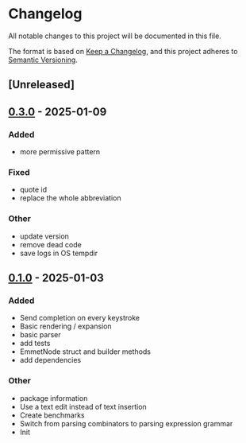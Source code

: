 # Changelog

All notable changes to this project will be documented in this file.

The format is based on [Keep a Changelog](https://keepachangelog.com/en/1.0.0/),
and this project adheres to [Semantic Versioning](https://semver.org/spec/v2.0.0.html).

## [Unreleased]

## [0.3.0](https://github.com/lrangell/phlex-emmet-lsp/compare/v0.2.0...v0.3.0) - 2025-01-09

### Added

- more permissive pattern

### Fixed

- quote id
- replace the whole abbreviation

### Other

- update version
- remove dead code
- save logs in OS tempdir

## [0.1.0](https://github.com/lrangell/phlex-emmet-lsp/releases/tag/v0.1.0) - 2025-01-03

### Added

- Send completion on every keystroke
- Basic rendering / expansion
- basic parser
- add tests
- EmmetNode struct and builder methods
- add dependencies

### Other

- package information
- Use a text edit instead of text insertion
- Create benchmarks
- Switch from parsing combinators to parsing expression grammar
- Init

